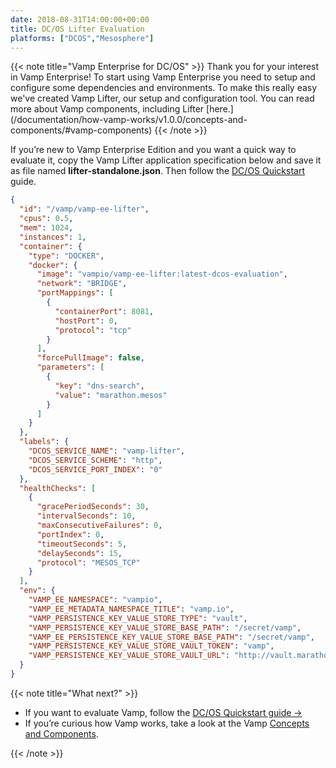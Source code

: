 ```yaml
---
date: 2018-08-31T14:00:00+00:00
title: DC/OS Lifter Evaluation 
platforms: ["DCOS","Mesosphere"]
---
```


{{< note title="Vamp Enterprise for DC/OS" >}}
Thank you for your interest in Vamp Enterprise! To start using Vamp Enterprise you need to setup and configure some dependencies and environments. To make this really easy we've created Vamp Lifter, our setup and configuration tool. You can read more about Vamp components, including Lifter [here.] (/documentation/how-vamp-works/v1.0.0/concepts-and-components/#vamp-components)
{{< /note >}}

If you’re new to Vamp Enterprise Edition and you want a quick way to evaluate it, copy the Vamp Lifter application specification below and save it as file named **lifter-standalone.json**. Then follow the [DC/OS Quickstart](/documentation/installation/dcos) guide. 

```json
{
  "id": "/vamp/vamp-ee-lifter",
  "cpus": 0.5,
  "mem": 1024,
  "instances": 1,
  "container": {
    "type": "DOCKER",
    "docker": {
      "image": "vampio/vamp-ee-lifter:latest-dcos-evaluation",
      "network": "BRIDGE",
      "portMappings": [
        {
          "containerPort": 8081,
          "hostPort": 0,
          "protocol": "tcp"
        }
      ],
      "forcePullImage": false,
      "parameters": [
        {
          "key": "dns-search",
          "value": "marathon.mesos"
        }
      ]
    }
  },
  "labels": {
    "DCOS_SERVICE_NAME": "vamp-lifter",
    "DCOS_SERVICE_SCHEME": "http",
    "DCOS_SERVICE_PORT_INDEX": "0"
  },
  "healthChecks": [
    {
      "gracePeriodSeconds": 30,
      "intervalSeconds": 10,
      "maxConsecutiveFailures": 0,
      "portIndex": 0,
      "timeoutSeconds": 5,
      "delaySeconds": 15,
      "protocol": "MESOS_TCP"
    }
  ],
  "env": {
    "VAMP_EE_NAMESPACE": "vampio",
    "VAMP_EE_METADATA_NAMESPACE_TITLE": "vamp.io",
    "VAMP_PERSISTENCE_KEY_VALUE_STORE_TYPE": "vault",
    "VAMP_PERSISTENCE_KEY_VALUE_STORE_BASE_PATH": "/secret/vamp",
    "VAMP_EE_PERSISTENCE_KEY_VALUE_STORE_BASE_PATH": "/secret/vamp",
    "VAMP_PERSISTENCE_KEY_VALUE_STORE_VAULT_TOKEN": "vamp",
    "VAMP_PERSISTENCE_KEY_VALUE_STORE_VAULT_URL": "http://vault.marathon.mesos:8200"
  }
}
```
{{< note title="What next?" >}}

* If you want to evaluate Vamp, follow the [DC/OS Quickstart guide →](/documentation/installation/dcos)
* If you’re curious how Vamp works, take a look at the Vamp [Concepts and Components](/documentation/how-vamp-works/).

{{< /note >}}
